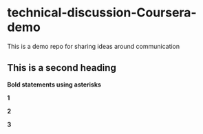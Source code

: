 # technical-discussion-Coursera-demo
This is a demo repo for sharing ideas around communication


## This is a second heading

**Bold statements using asterisks**

**1**

**2**

**3**

